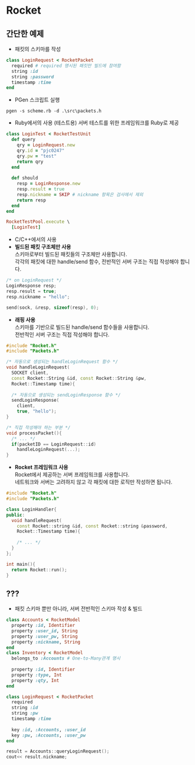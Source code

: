 Rocket
======

간단한 예제
----
* 패킷의 스키마를 작성
```Ruby
class LoginRequest < RocketPacket
  required # required 명시된 패킷만 빌드에 참여함
  string :id
  string :password
  timestamp :time
end
```

* PGen 스크립트 실행
```
pgen -s scheme.rb -d .\src\packets.h
```

* Ruby에서의 사용 (테스트용)
서버 테스트를 위한 프레임워크를 Ruby로 제공
```Ruby
class LoginTest < RocketTestUnit
  def query
    qry = LoginRequest.new
    qry.id = "pjc0247"
    qry.pw = "test"
    return qry
  end
  
  def should
    resp = LoginResponse.new
    resp.result = true
    resp.nickname = SKIP # nickname 항목은 검사에서 제외
    return resp
  end
end
```
```Ruby
RocketTestPool.execute \
  [LoginTest]
```

* C/C++에서의 사용<br>
* __빌드된 패킷 구조체만 사용__<br>
스키마로부터 빌드된 패킷들의 구조체만 사용합니다.<br>
각각의 패킷에 대한 handle/send 함수, 전반적인 서버 구조는 직접 작성해야 합니다.
```C++
/* on LoginRequest */
LoginResponse resp;
resp.result = true;
resp.nickname = "hello";

send(sock, &resp, sizeof(resp), 0);
```
* __래핑 사용__<br>
  스키마를 기반으로 빌드된 handle/send 함수들을 사용합니다.<br>
  전반적인 서버 구조는 직접 작성해야 합니다.
```C++
#include "Rocket.h"
#include "Packets.h"

/* 자동으로 생성되는 handleLoginRequest 함수 */
void handleLoginRequest(
  SOCKET client,
  const Rocket::String &id, const Rocket::String &pw,
  Rocket::Timestamp time){
  
  /* 자동으로 생성되는 sendLoginResponse 함수 */
  sendLoginResponse(
    client,
    true, "hello");
}

/* 직접 작성해야 하는 부분 */
void processPacket(){
  /* ... */
  if(packetID == LoginRequest::id)
    handleLoginRequest(...);
}
```
* __Rocket 프레임워크 사용__<br>
  Rocket에서 제공하는 서버 프레임워크를 사용합니다.<br>
  네트워크와 서버는 고려하지 않고 각 패킷에 대한 로직만 작성하면 됩니다.
```C++
#include "Rocket.h"
#include "Packets.h"

class LoginHandler{
public:
  void handleRequest(
    const Rocket::string &id, const Rocket::string &password,
    Rocket::Timestamp time){
    
    /* ... */
  }
};

int main(){
  return Rocket::run();
}
```

???
----
* 패킷 스키마 뿐만 아니라, 서버 전반적인 스키마 작성 & 빌드
```Ruby
class Accounts < RocketModel
  property :id, Identifier
  property :user_id, String
  property :user_pw, String
  property :nickname, String
end
class Inventory < RocketModel
  belongs_to :Accounts # One-to-Many관계 명시
  
  property :id, Identifier
  property :type, Int
  property :qty, Int
end
```
```Ruby
class LoginRequest < RocketPacket
  required
  string :id
  string :pw
  timestamp :time
  
  key :id, :Accounts, :user_id
  key :pw, :Accounts, :user_pw
end
```

```C++
result = Accounts::queryLoginRequest();
cout<< result.nickname;
```
